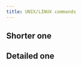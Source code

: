 ```yaml
---
title: UNIX/LINUX commands
---
```


## Shorter one
<video-container src="https://youtube.com/embed/cBokz0LTizk" />


## Detailed one
<video-container src="https://youtube.com/embed/oxuRxtrO2Ag" />